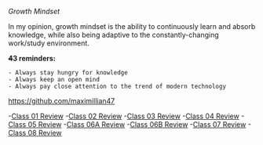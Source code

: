 *Growth Mindset*

In my opinion, growth mindset is the ability to continuously learn and absorb knowledge, while also being adaptive to the constantly-changing work/study environment. 


**~~4~~3 reminders:**
```
- Always stay hungry for knowledge
- Always keep an open mind
- Always pay close attention to the trend of modern technology
```
https://github.com/maximillian47

-[Class 01 Review](read01notes.md)
-[Class 02 Review](read02notes.md)
-[Class 03 Review](read03notes.md)
-[Class 04 Review](read04notes.md)
-[Class 05 Review](read05notes.md)
-[Class 06A Review](read06anotes.md)
-[Class 06B Review](read06bnotes.md)
-[Class 07 Review](read07notes.md)
-[Class 08 Review](read08notes.md)
